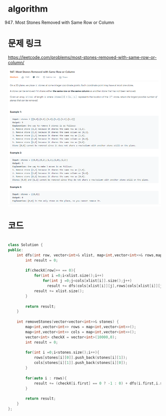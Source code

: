 ﻿# algorithm 
947. Most Stones Removed with Same Row or Column 
  

# 문제 링크    
https://leetcode.com/problems/most-stones-removed-with-same-row-or-column/  


![title](https://github.com/jungmin3834/algorithm/blob/master/image/most-stones-removed-with-same-row-or-column.png)

# 코드

```cpp

class Solution {
public:
    int dfs(int row, vector<int>& xlist, map<int,vector<int>>& rows,map<int,vector<int>>& cols, vector<int>& checkX){
        int result = 0;
        
        if(checkX[row]++ == 0){
            for(int i =0;i<xlist.size();i++)
                for(int j =0;j<cols[xlist[i]].size();j++)
                  result += dfs(cols[xlist[i]][j],rows[cols[xlist[i]][j]],rows,cols,checkX);
            result += xlist.size();
        }
        
        return result;
    }
 
    int removeStones(vector<vector<int>>& stones) {
        map<int,vector<int>> rows = map<int,vector<int>>();
        map<int,vector<int>> cols = map<int,vector<int>>();
        vector<int> checkX = vector<int>(10000,0);
        int result = 0;
        
        for(int i =0;i<stones.size();i++){
            rows[stones[i][0]].push_back(stones[i][1]);
            cols[stones[i][1]].push_back(stones[i][0]);
        }
        
        for(auto i : rows){
            result += (checkX[i.first] == 0 ? -1 : 0) + dfs(i.first,i.second,rows,cols,checkX);
        }
        
        return result;      
    }
};

```
